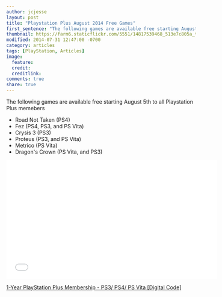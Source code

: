 ```yaml
---
author: jcjesse
layout: post
title: "Playstation Plus August 2014 Free Games"
first_sentence: "The following games are available free starting August 5th to all Playstation Plus memebers"
thumbnail: https://farm6.staticflickr.com/5551/14817539468_513e7c805a_t.jpg
modified: 2014-07-31 12:47:00 -0700
category: articles
tags: [PlayStation, Articles]
image:
  feature: 
  credit: 
  creditlink: 
comments: true
share: true
---
```


The following games are available free starting August 5th to all Playstation Plus memebers

* Road Not Taken (PS4)
* Fez (PS4, PS3, and PS Vita)
* Crysis 3 (PS3)
* Proteus (PS3, and PS Vita)
* Metrico (PS Vita)
* Dragon's Crown (PS Vita, and PS3)


<iframe width="560" height="315" src="//www.youtube.com/embed/_Wtkit5tKKk" frameborder="0" allowfullscreen></iframe>


<a href="http://www.amazon.com/gp/product/B004RMK5QG/ref=as_li_tl?ie=UTF8&camp=1789&creative=9325&creativeASIN=B004RMK5QG&linkCode=as2&tag=dadgam-20&linkId=TCXHOKJKUSXXH2YF">1-Year PlayStation Plus Membership - PS3/ PS4/ PS Vita [Digital Code]</a><img src="http://ir-na.amazon-adsystem.com/e/ir?t=dadgam-20&l=as2&o=1&a=B004RMK5QG" width="1" height="1" border="0" alt="" style="border:none !important; margin:0px !important;" />




